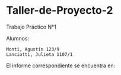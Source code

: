 # Taller-de-Proyecto-2
Trabajo Práctico N°1

Alumnos:
	
	Monti, Agustín 123/9
	Lanciotti, Julieta 1107/1


El informe correspondiente se encuentra en: 
